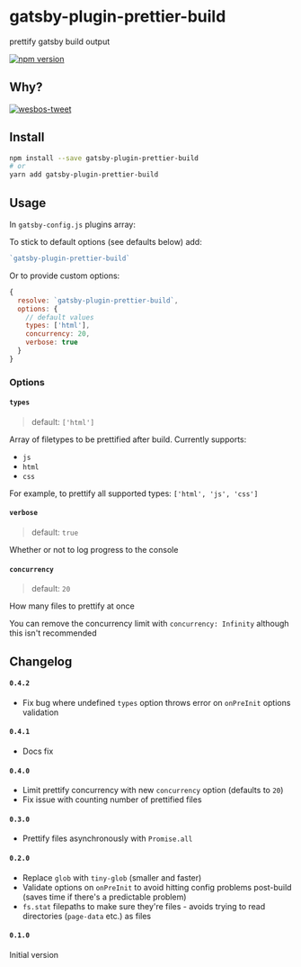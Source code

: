 # gatsby-plugin-prettier-build

prettify gatsby build output

[![npm version](https://badge.fury.io/js/gatsby-plugin-prettier-build.svg)](https://badge.fury.io/js/gatsby-plugin-prettier-build)

## Why?

[![wesbos-tweet](https://user-images.githubusercontent.com/14852491/78827410-02ccdb00-79db-11ea-9369-74c0ada99cf4.png)](https://twitter.com/wesbos/status/1247903517051768839)

## Install

```bash
npm install --save gatsby-plugin-prettier-build
# or
yarn add gatsby-plugin-prettier-build
```

## Usage

In `gatsby-config.js` plugins array:

To stick to default options (see defaults below) add:

<!-- prettier-ignore -->
```js
`gatsby-plugin-prettier-build`
```

Or to provide custom options:

```js
{
  resolve: `gatsby-plugin-prettier-build`,
  options: {
    // default values
    types: ['html'],
    concurrency: 20,
    verbose: true
  }
}
```

### Options

#### `types`

> default: `['html']`

Array of filetypes to be prettified after build. Currently supports:

- `js`
- `html`
- `css`

For example, to prettify all supported types: `['html', 'js', 'css']`

#### `verbose`

> default: `true`

Whether or not to log progress to the console

#### `concurrency`

> default: `20`

How many files to prettify at once

You can remove the concurrency limit with `concurrency: Infinity` although this isn't recommended

## Changelog

#### `0.4.2`

- Fix bug where undefined `types` option throws error on `onPreInit` options validation

#### `0.4.1`

- Docs fix

#### `0.4.0`

- Limit prettify concurrency with new `concurrency` option (defaults to `20`)
- Fix issue with counting number of prettified files

#### `0.3.0`

- Prettify files asynchronously with `Promise.all`

#### `0.2.0`

- Replace `glob` with `tiny-glob` (smaller and faster)
- Validate options on `onPreInit` to avoid hitting config problems post-build (saves time if there's a predictable problem)
- `fs.stat` filepaths to make sure they're files - avoids trying to read directories (`page-data` etc.) as files

#### `0.1.0`

Initial version
